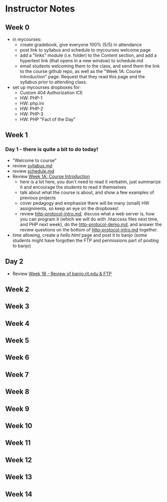 # Instructor Notes

## Week 0
- in mycourses:
    - create gradebook, give everyone 100% (5/5) in attendance
    - post link to syllabus and schedule to mycourses welcome page
    - add a "links" module (i.e. folder) to the Content section, and add a hypertext link (that opens in a new window) to schedule.md
    - email students welcoming them to the class, and send them the link to the course github repo, as well as the "Week 1A: Course Introduction" page. Request that they read this page and the syllabus prior to attending class.
- set up mycourses dropboxes for:
  - Custom 404 Authorization ICE
  - HW: PHP-1
  - HW: php.ini
  - HW: PHP-2
  - HW: PHP-3
  - HW: PHP "Fact of the Day"

## Week 1
### Day 1 - there is quite a bit to do today!
- "Welcome to course"
- review [syllabus.md](syllabus.md)
- review [schedule.md](schedule.md)
- Review [Week 1A: Course Introduction](../weekly/Week-01A-notes.md)
    - here is a lot here, you don't need to read it verbatim, just summarize it and encourage the students to read it themselves
    - talk about what the course is about, and show a few examples of previous projects 
    - cover pedagogy and emphasize there will be many (small) HW assignments, so keep an eye on the dropboxes!
    - review [http-protocol-intro.md](http-protocol-intro.md), discuss what a web server is, how you can program it (which we will do with .htaccess files next time, and PHP next week), do the [http-protocol-demo.md](http-protocol-demo.md), and answer the review questions on the bottom of [http-protocol-intro.md](http-protocol-intro.md) together.
- time allowing, create a *hello.html* page and post it to banjo (some students might have forgotten the FTP and permissions part of posting to banjo)

## Day 2 
- Review [Week 1B - Review of banjo.rit.edu & FTP](../weekly/Week-01B-notes.md)

## Week 2

## Week 3

## Week 4

## Week 5

## Week 6

## Week 7

## Week 8

## Week 9

## Week 10

## Week 11

## Week 12

## Week 13

## Week 14
